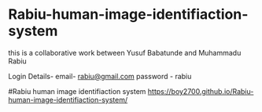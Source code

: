 # Rabiu-human-image-identifiaction-system
this is a collaborative work between Yusuf Babatunde and Muhammadu Rabiu 

Login Details- email- rabiu@gmail.com
password - rabiu


#Rabiu human image identifiaction system
https://boy2700.github.io/Rabiu-human-image-identifiaction-system/
